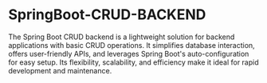 # SpringBoot-CRUD-BACKEND
The Spring Boot CRUD backend is a lightweight solution for backend applications with basic CRUD operations. It simplifies database interaction, offers user-friendly APIs, and leverages Spring Boot's auto-configuration for easy setup. Its flexibility, scalability, and efficiency make it ideal for rapid development and maintenance.
